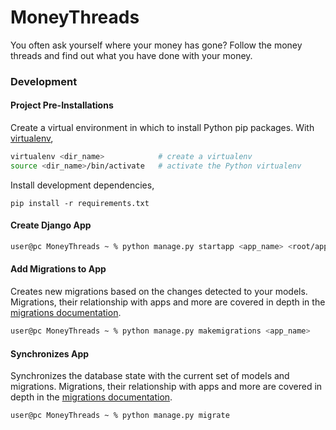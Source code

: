 # MoneyThreads

You often ask yourself where your money has gone? Follow the money threads and find out what you have done with your money.

### Development

#### Project Pre-Installations
Create a virtual environment in which to install Python pip packages. With [virtualenv](https://virtualenv.pypa.io),
```bash
virtualenv <dir_name>            # create a virtualenv
source <dir_name>/bin/activate   # activate the Python virtualenv
```
Install development dependencies,
```bashs
pip install -r requirements.txt
```

#### Create Django App

```bash
user@pc MoneyThreads ~ % python manage.py startapp <app_name> <root/app_name>
```

#### Add Migrations to App
  Creates new migrations based on the changes detected to your models. Migrations, their relationship with apps and more are covered in depth in the [migrations documentation](https://docs.djangoproject.com/en/3.1/topics/migrations/).

```bash
user@pc MoneyThreads ~ % python manage.py makemigrations <app_name>
```

#### Synchronizes App
Synchronizes the database state with the current set of models and migrations. Migrations, their relationship with apps and more are covered in depth in the [migrations documentation](https://docs.djangoproject.com/en/3.1/topics/migrations/).

```bash
user@pc MoneyThreads ~ % python manage.py migrate
```
